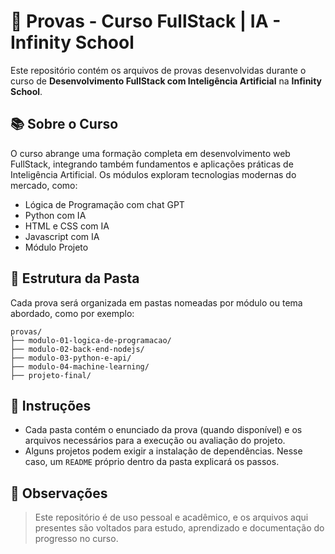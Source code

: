 # 📁 Provas - Curso FullStack | IA - Infinity School

Este repositório contém os arquivos de provas desenvolvidas durante o curso de **Desenvolvimento FullStack com Inteligência Artificial** na **Infinity School**.

## 📚 Sobre o Curso

O curso abrange uma formação completa em desenvolvimento web FullStack, integrando também fundamentos e aplicações práticas de Inteligência Artificial. Os módulos exploram tecnologias modernas do mercado, como:

- Lógica de Programação com chat GPT
- Python com IA
- HTML e CSS com IA
- Javascript com IA
- Módulo Projeto

## 📂 Estrutura da Pasta

Cada prova será organizada em pastas nomeadas por módulo ou tema abordado, como por exemplo:

```
provas/
├── modulo-01-logica-de-programacao/
├── modulo-02-back-end-nodejs/
├── modulo-03-python-e-api/
├── modulo-04-machine-learning/
├── projeto-final/
```

## 📝 Instruções

- Cada pasta contém o enunciado da prova (quando disponível) e os arquivos necessários para a execução ou avaliação do projeto.
- Alguns projetos podem exigir a instalação de dependências. Nesse caso, um `README` próprio dentro da pasta explicará os passos.

## 📌 Observações

> Este repositório é de uso pessoal e acadêmico, e os arquivos aqui presentes são voltados para estudo, aprendizado e documentação do progresso no curso.
